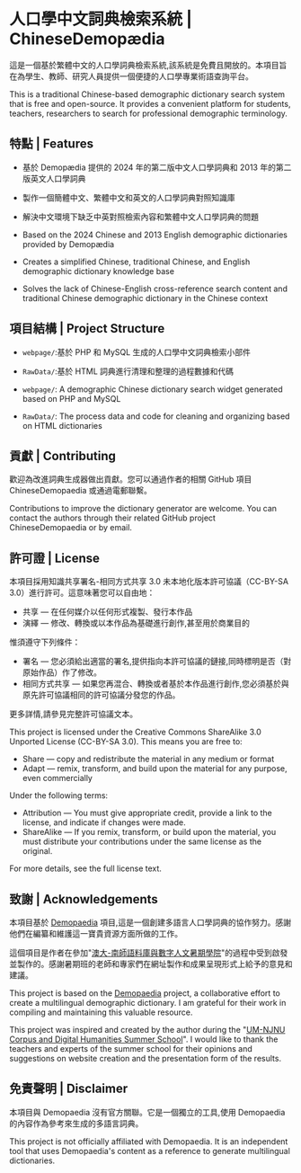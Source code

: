 # 人口學中文詞典檢索系統 | ChineseDemopædia

這是一個基於繁體中文的人口學詞典檢索系統,該系統是免費且開放的。本項目旨在為學生、教師、研究人員提供一個便捷的人口學專業術語查詢平台。

This is a traditional Chinese-based demographic dictionary search system that is free and open-source. It provides a convenient platform for students, teachers, researchers to search for professional demographic terminology.

## 特點 | Features

- 基於 Demopædia 提供的 2024 年的第二版中文人口學詞典和 2013 年的第二版英文人口學詞典
- 製作一個簡體中文、繁體中文和英文的人口學詞典對照知識庫
- 解決中文環境下缺乏中英對照檢索內容和繁體中文人口學詞典的問題

- Based on the 2024 Chinese and 2013 English demographic dictionaries provided by Demopædia
- Creates a simplified Chinese, traditional Chinese, and English demographic dictionary knowledge base
- Solves the lack of Chinese-English cross-reference search content and traditional Chinese demographic dictionary in the Chinese context

## 項目結構 | Project Structure

- `webpage/`:基於 PHP 和 MySQL 生成的人口學中文詞典檢索小部件
- `RawData/`:基於 HTML 詞典進行清理和整理的過程數據和代碼

- `webpage/`: A demographic Chinese dictionary search widget generated based on PHP and MySQL
- `RawData/`: The process data and code for cleaning and organizing based on HTML dictionaries

## 貢獻 | Contributing

歡迎為改進詞典生成器做出貢獻。您可以通過作者的相關 GitHub 項目 ChineseDemopaedia 或通過電郵聯繫。

Contributions to improve the dictionary generator are welcome. You can contact the authors through their related GitHub project ChineseDemopaedia or by email.

## 許可證 | License

本項目採用知識共享署名-相同方式共享 3.0 未本地化版本許可協議（CC-BY-SA 3.0）進行許可。這意味著您可以自由地：

- 共享 — 在任何媒介以任何形式複製、發行本作品
- 演繹 — 修改、轉換或以本作品為基礎進行創作,甚至用於商業目的

惟須遵守下列條件：

- 署名 — 您必須給出適當的署名,提供指向本許可協議的鏈接,同時標明是否（對原始作品）作了修改。
- 相同方式共享 — 如果您再混合、轉換或者基於本作品進行創作,您必須基於與原先許可協議相同的許可協議分發您的作品。

更多詳情,請參見完整許可協議文本。

This project is licensed under the Creative Commons ShareAlike 3.0 Unported License (CC-BY-SA 3.0). This means you are free to:

- Share — copy and redistribute the material in any medium or format
- Adapt — remix, transform, and build upon the material for any purpose, even commercially

Under the following terms:

- Attribution — You must give appropriate credit, provide a link to the license, and indicate if changes were made.
- ShareAlike — If you remix, transform, or build upon the material, you must distribute your contributions under the same license as the original.

For more details, see the full license text.

## 致謝 | Acknowledgements

本項目基於 [Demopaedia](http://www.demopaedia.org/) 項目,這是一個創建多語言人口學詞典的協作努力。感謝他們在編纂和維護這一寶貴資源方面所做的工作。

這個項目是作者在參加"[澳大-南師語料庫與數字人文暑期學院](https://fah.um.edu.mo/event/corpus-and-digital-humanities-summer-college-2024/)"的過程中受到啟發並製作的。感謝暑期班的老師和專家們在網址製作和成果呈現形式上給予的意見和建議。

This project is based on the [Demopaedia](http://www.demopaedia.org/) project, a collaborative effort to create a multilingual demographic dictionary. I am grateful for their work in compiling and maintaining this valuable resource.

This project was inspired and created by the author during the "[UM-NJNU Corpus and Digital Humanities Summer School](https://fah.um.edu.mo/event/corpus-and-digital-humanities-summer-college-2024/)". I would like to thank the teachers and experts of the summer school for their opinions and suggestions on website creation and the presentation form of the results.

## 免責聲明 | Disclaimer

本項目與 Demopaedia 沒有官方關聯。它是一個獨立的工具,使用 Demopaedia 的內容作為參考來生成的多語言詞典。

This project is not officially affiliated with Demopaedia. It is an independent tool that uses Demopaedia's content as a reference to generate multilingual dictionaries.

